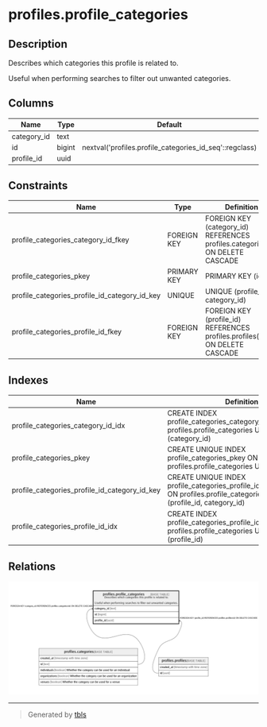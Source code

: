 # profiles.profile_categories

## Description

Describes which categories this profile is related to.  
  
Useful when performing searches to filter out unwanted categories.

## Columns

| Name | Type | Default | Nullable | Children | Parents | Comment |
| ---- | ---- | ------- | -------- | -------- | ------- | ------- |
| category_id | text |  | false |  | [profiles.categories](profiles.categories.md) |  |
| id | bigint | nextval('profiles.profile_categories_id_seq'::regclass) | false |  |  |  |
| profile_id | uuid |  | false |  | [profiles.profiles](profiles.profiles.md) |  |

## Constraints

| Name | Type | Definition |
| ---- | ---- | ---------- |
| profile_categories_category_id_fkey | FOREIGN KEY | FOREIGN KEY (category_id) REFERENCES profiles.categories(id) ON DELETE CASCADE |
| profile_categories_pkey | PRIMARY KEY | PRIMARY KEY (id) |
| profile_categories_profile_id_category_id_key | UNIQUE | UNIQUE (profile_id, category_id) |
| profile_categories_profile_id_fkey | FOREIGN KEY | FOREIGN KEY (profile_id) REFERENCES profiles.profiles(id) ON DELETE CASCADE |

## Indexes

| Name | Definition |
| ---- | ---------- |
| profile_categories_category_id_idx | CREATE INDEX profile_categories_category_id_idx ON profiles.profile_categories USING btree (category_id) |
| profile_categories_pkey | CREATE UNIQUE INDEX profile_categories_pkey ON profiles.profile_categories USING btree (id) |
| profile_categories_profile_id_category_id_key | CREATE UNIQUE INDEX profile_categories_profile_id_category_id_key ON profiles.profile_categories USING btree (profile_id, category_id) |
| profile_categories_profile_id_idx | CREATE INDEX profile_categories_profile_id_idx ON profiles.profile_categories USING btree (profile_id) |

## Relations

![er](profiles.profile_categories.png)

---

> Generated by [tbls](https://github.com/k1LoW/tbls)
